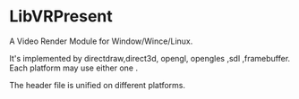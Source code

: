 LibVRPresent
============
A Video Render Module for Window/Wince/Linux.

It's implemented by directdraw,direct3d, opengl, opengles ,sdl ,framebuffer.
Each platform may use either one .

The header file is unified on different platforms. 
